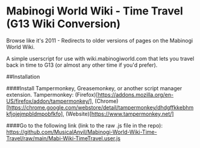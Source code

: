 # Mabinogi World Wiki - Time Travel (G13 Wiki Conversion)
Browse like it's 2011 - Redirects to older versions of pages on the Mabinogi World Wiki.

A simple userscript for use with wiki.mabinogiworld.com that lets you travel back in time to G13 (or almost any other time if you'd prefer). 

##Installation

####Install Tampermonkey, Greasemonkey, or another script manager extension.
Tampermonkey: (Firefox)[https://addons.mozilla.org/en-US/firefox/addon/tampermonkey/], (Chrome)[https://chrome.google.com/webstore/detail/tampermonkey/dhdgffkkebhmkfjojejmpbldmpobfkfo], (Website)[https://www.tampermonkey.net/]

####Go to the following link (link to the raw .js file in the repo):
https://github.com/MusicalAnvil/Mabinogi-World-Wiki-Time-Travel/raw/main/Mabi-Wiki-TimeTravel.user.js
